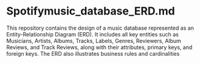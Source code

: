 # Spotifymusic_database_ERD.md
This repository contains the design of a music database represented as an Entity-Relationship Diagram (ERD). It includes all key entities such as Musicians, Artists, Albums, Tracks, Labels, Genres, Reviewers, Album Reviews, and Track Reviews, along with their attributes, primary keys, and foreign keys. The ERD also illustrates business rules and cardinalities
